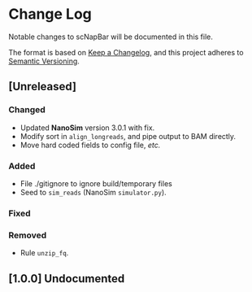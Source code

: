 # Change Log
Notable changes to scNapBar will be documented in this file.

The format is based on [Keep a Changelog](http://keepachangelog.com/), and this project adheres to [Semantic Versioning](http://semver.org/).

## [Unreleased]

### Changed
- Updated **NanoSim** version 3.0.1 with fix.
- Modify sort in `align_longreads`, and pipe output to BAM directly.
- Move hard coded fields to config file, *etc.*

### Added
- File ./gitignore to ignore build/temporary files
- Seed to `sim_reads` (NanoSim `simulator.py`).

### Fixed


### Removed
- Rule `unzip_fq`.

## [1.0.0] Undocumented

